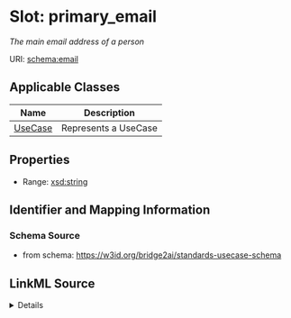 # Slot: primary_email
_The main email address of a person_


URI: [schema:email](http://schema.org/email)



<!-- no inheritance hierarchy -->




## Applicable Classes

| Name | Description |
| --- | --- |
[UseCase](UseCase.md) | Represents a UseCase






## Properties

* Range: [xsd:string](xsd:string)







## Identifier and Mapping Information







### Schema Source


* from schema: https://w3id.org/bridge2ai/standards-usecase-schema




## LinkML Source

<details>
```yaml
name: primary_email
description: The main email address of a person
from_schema: https://w3id.org/bridge2ai/standards-usecase-schema
rank: 1000
slot_uri: schema:email
alias: primary_email
domain_of:
- UseCase
range: string

```
</details>